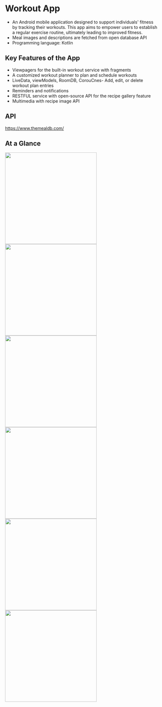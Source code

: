 # Workout App

- An Android mobile application designed to support individuals' fitness by tracking their workouts. This app aims to empower users to establish a regular exercise routine, ultimately leading to improved fitness.
- Meal images and descriptions are fetched from open database API
- Programming language: Kotlin

## Key Features of the App
- Viewpagers for the built-in workout service with fragments
- A customized workout planner to plan and schedule workouts
- LiveData, viewModels, RoomDB, CorouCnes- Add, edit, or delete workout plan entries
- Reminders and notifications
- RESTFUL service with open-source API for the recipe gallery feature
- Multimedia with recipe image API

## API
https://www.themealdb.com/

## At a Glance
<img width="300" src="https://github.com/xiaoyazz/workout-app/assets/84748829/ddb01e63-3b33-4a1b-8437-a13f6eb8d17e">
<img width="300" src="https://github.com/xiaoyazz/workout-app/assets/84748829/39b558d5-03b5-4b32-8b89-bbc7935fe73f">
<img width="300" src="https://github.com/xiaoyazz/workout-app/assets/84748829/64103dfb-01bc-425f-a132-e1cd7a95a3c8">
<img width="300" src="https://github.com/xiaoyazz/workout-app/assets/84748829/d9ac88bd-1bc4-4dee-8d86-e617f1b62013">
<img width="300" src="https://github.com/xiaoyazz/workout-app/assets/84748829/445d5b82-2d46-4df7-95ce-e66bf50cabcd">
<img width="300" src="https://github.com/xiaoyazz/workout-app/assets/84748829/5f5ed427-6379-4d3f-afc2-996648616206">
